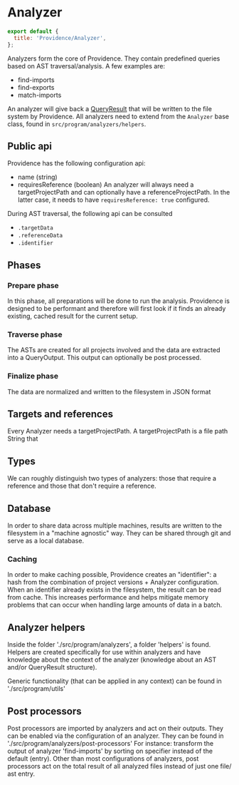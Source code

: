[//]: # 'AUTO INSERT HEADER PREPUBLISH'

# Analyzer

```js script
export default {
  title: 'Providence/Analyzer',
};
```

Analyzers form the core of Providence. They contain predefined queries based on AST traversal/analysis.
A few examples are:

- find-imports
- find-exports
- match-imports

An analyzer will give back a [QueryResult](./QueryResult.md) that will be written to the
file system by Providence.
All analyzers need to extend from the `Analyzer` base class, found in `src/program/analyzers/helpers`.

## Public api

Providence has the following configuration api:

- name (string)
- requiresReference (boolean)
  An analyzer will always need a targetProjectPath and can optionally have a referenceProjectPath.
  In the latter case, it needs to have `requiresReference: true` configured.

During AST traversal, the following api can be consulted

- `.targetData`
- `.referenceData`
- `.identifier`

## Phases

### Prepare phase

In this phase, all preparations will be done to run the analysis.
Providence is designed to be performant and therefore will first look if it finds an
already existing, cached result for the current setup.

### Traverse phase

The ASTs are created for all projects involved and the data are extracted into a QueryOutput.
This output can optionally be post processed.

### Finalize phase

The data are normalized and written to the filesystem in JSON format

## Targets and references

Every Analyzer needs a targetProjectPath. A targetProjectPath is a file path String that

## Types

We can roughly distinguish two types of analyzers: those that require a reference and those that
don't require a reference.

## Database

In order to share data across multiple machines, results are written to the filesystem in a
"machine agnostic" way.
They can be shared through git and serve as a local database.

### Caching

In order to make caching possible, Providence creates an "identifier": a hash from the combination of project versions + Analyzer configuration. When an identifier already exists in the filesystem,
the result can be read from cache.
This increases performance and helps mitigate memory problems that can occur when handling large
amounts of data in a batch.

## Analyzer helpers

Inside the folder './src/program/analyzers', a folder 'helpers' is found.
Helpers are created specifically for use within analyzers and have knowledge about
the context of the analyzer (knowledge about an AST and/or QueryResult structure).

Generic functionality (that can be applied in any context) can be found in './src/program/utils'

## Post processors

Post processors are imported by analyzers and act on their outputs. They can be enabled via
the configuration of an analyzer. They can be found in './src/program/analyzers/post-processors'
For instance: transform the output of analyzer 'find-imports' by sorting on specifier instead of
the default (entry).
Other than most configurations of analyzers, post processors act on the total result of all analyzed files
instead of just one file/ ast entry.
